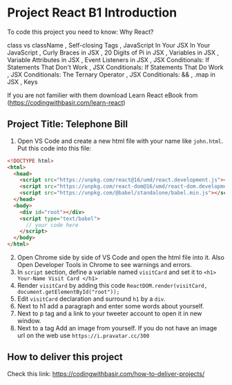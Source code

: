 # Project React B1 Introduction

To code this project you need to know:
Why React?

class vs className
, Self-closing Tags
, JavaScript In Your JSX In Your JavaScript
, Curly Braces in JSX
, 20 Digits of Pi in JSX
, Variables in JSX
, Variable Attributes in JSX
, Event Listeners in JSX
, JSX Conditionals: If Statements That Don't Work
, JSX Conditionals: If Statements That Do Work
, JSX Conditionals: The Ternary Operator
, JSX Conditionals: &&
, .map in JSX
, Keys

If you are not familier with them download Learn React eBook from (https://codingwithbasir.com/learn-react)

## Project Title: Telephone Bill

1. Open VS Code and create a new html file with your name like `john.html`. Put this code into this file:

```html
<!DOCTYPE html>
<html>
  <head>
    <script src="https://unpkg.com/react@16/umd/react.development.js"></script>
    <script src="https://unpkg.com/react-dom@16/umd/react-dom.development.js"></script>
    <script src="https://unpkg.com/@babel/standalone/babel.min.js"></script>
  </head>
  <body>
    <div id="root"></div>
    <script type="text/babel">
      // your code here
    </script>
  </body>
</html>
```

2. Open Chrome side by side of VS Code and open the html file into it. Also Open Developer Tools in Chrome to see warnings and errors.
3. In `script` section, define a variable named `visitCard` and set it to `<h1> Your-Name Visit Card </h1>`
4. Render `visitCard` by adding this code `ReactDOM.render(visitCard, document.getElementById("root"));`
5. Edit `visitCard` declaration and surround `h1` by a `div`.
6. Next to h1 add a paragraph and enter some words about yourself.
7. Next to p tag and a link to your tweeter account to open it in new window.
8. Next to a tag Add an image from yourself. If you do not have an image url on the web use `https://i.pravatar.cc/300`

## How to deliver this project

Check this link: https://codingwithbasir.com/how-to-deliver-projects/


